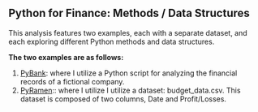 ## Python for Finance: Methods / Data Structures

This analysis features two examples, each with a separate dataset, and each exploring different Python methods and data structures.

**The two examples are as follows:** 

1. [PyBank](https://benjaminweymouth.github.io/Python-Data-Structures-PyBank-PyRamen/PyBankExample/): where I utilize a Python script for analyzing the financial records of a fictional company.
2. [PyRamen](https://benjaminweymouth.github.io/Python-Data-Structures-PyBank-PyRamen/PyRamenExample/):: where I utilize 
 I utilize a dataset: budget_data.csv. This dataset is composed of two columns, Date and Profit/Losses.

